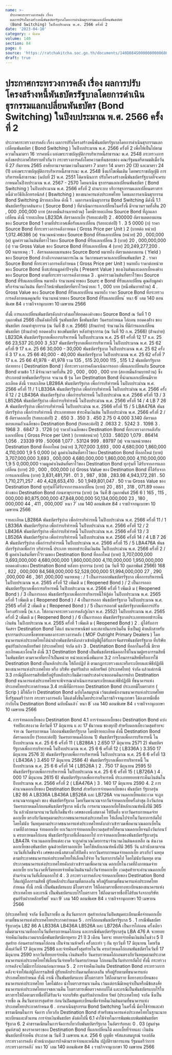 ```yaml
---
name: >-
  ประกาศกระทรวงการคลัง เรื่อง
  ผลการปรับโครงสร้างหนี้พันธบัตรรัฐบาลโดยการดำเนินธุรกรรมแลกเปลี่ยนพันธบัตร
  (Bond Switching) ในปีงบประมาณ พ.ศ. 2566 ครั้งที่ 2
date: '2023-04-10'
category: ง พิเศษ
volume: 140
section: 84
page: 6
source: 'https://ratchakitcha.soc.go.th/documents/140D084S0000000000600.pdf'
draft: true
---
```


# ประกาศกระทรวงการคลัง เรื่อง ผลการปรับโครงสร้างหนี้พันธบัตรรัฐบาลโดยการดำเนินธุรกรรมแลกเปลี่ยนพันธบัตร (Bond Switching) ในปีงบประมาณ พ.ศ. 2566 ครั้งที่ 2

ประกาศกระทรวงการคลัง เรื่อง ผลการปรับโครงสร้างหนี้พันธบัตรรัฐบาลโดยการดำเนินธุรกรรมแลกเปลี่ยนพันธบัตร ( Bond Switching ) ในปีงบประมาณ พ.ศ. 2566 ครั้งที่ 2 เพื่อให้เป็นไปตามความในมาตรา 16 วรรคหนึ่ง แห่งพระราชบัญญัติการบริหารหนี้สาธารณะ พ.ศ. 2548 กระทรวงการคลังขอประกาศให้ทราบทั่วกันว่า กระทรวงการคลังโดยความเห็นชอบของ คณะรัฐมนตรีตามมติเมื่อวันที่ 27 กันยายน 2565 อาศัยอานาจตามความในมาตรา 7 มาตรา 14 มาตรา 20 (3) และมาตรา 24 (1) แห่งพระราชบัญญัติการบริหารหนี้สาธารณะ พ.ศ. 2548 ซึ่งแก้ไขเพิ่มเติม โดยพระราชบัญญัติ การบริหารหนี้สาธารณะ (ฉบับที่ 2) พ.ศ. 2551 ได้ดาเนินการ ปรับโครงสร้างหนี้พันธบัตรรัฐบาลที่จะครบกาหนดในปีงบประมาณ พ.ศ. 2567 - 2570 โดยดาเนิน ธุรกรรมแลกเปลี่ยนพันธบัตร ( Bond Switching ) ในปีงบประมาณ พ.ศ. 2566 ครั้งที่ 2 ผ่านระบบ บริการธุรกรรมแลกเปลี่ยนตราสารหนี้ด้วยวิธีอิเล็กทรอนิกส์ ( Bswitching ) ของธนาคารแห่งประเทศไทย โดยผลการดาเนินธุรกรรม Bond Switching มีรายละเอียด ดังนี้ 1 . ผลการดาเนินธุรกรรม Bond Switching มีดังนี้ 1.1 พันธบัตรรัฐบาลต้นทาง ( Source Bond ) ที่ดำเนินการแลกเปลี่ยนในครั้งนี้ มีจานวนรวมทั้งสิ้น 20 , 000 ,000,000 บาท (สองหมื่นล้านบาทถ้วน) โดยมีรายละเอียด Source Bond ที่ถูกแลกเปลี่ยน ดังนี้ รายละเอียด LB23DA อัตราดอกเบี้ย (ร้อยละต่อปี) 2 . 400000 อัตราผลตอบแทนของ Source Bond 1 ตามที่ประกาศเพื่อรับแลกเปลี่ยน (ร้อยละต่อปี) 1 . 3 5 0000 (ก) ราคา Source Bond ที่กระทรวงการคลังกาหนด ( Gross Price per Unit ) 2 (บาทต่อ หน่วย) 1,012.46386 (ข) จำนวนหน่วยของ Source Bond ที่รับแลกเปลี่ยน (หน่วย) 20 , 000,000 (ค) มูลค่ารวมเงินต้นที่ตราไว้ของ Source Bond ที่รับแลกเปลี่ยน 3 (บาท) 20 , 000,000,000 (ง) รวม Gross Value ของ Source Bond ที่รับแลกเปลี่ยน 4 (บาท) 20,249,277,200 . 00 หมายเหตุ : 1 . อัตราผลตอบแทนของ Source Bond หมายถึง อัตราผลตอบแทน ( Yield ) ของ Source Bond อ้างอิงจากตลาดการเงิน ณ วันกาหนดราคาแลกเปลี่ยนพันธบัตร 2 . ราคา Source Bond ที่กระทรวงการคลังกำหนด ( Gross Price per Unit ) หมายถึง ราคาต่อหน่วยของ Source Bond ซึ่งสะท้อนมูลค่าปัจจุบัน ( Present Value ) ของเงินต้นและดอกเบี้ยคงค้างของ Source Bond ตามที่กระทรวงการคลังกาหนด 3 . มูลค่ารวมเงินต้นที่ตราไว้ของ Source Bond ที่รับแลกเปลี่ยน หมายถึง จำนวนหน่วยของ Sourc e Bond ที่รับแลกเปลี่ยน คูณกับมูลค่าหรือจำนวนเงินต้น ที่ตราไว้หน้าพันธบัตรที่ตราไว้หน่วยละ 1 , 000 บาท (หนึ่งพันบาทถ้วน) 4 . Gross Value ของ Source Bond ที่รับแลกเปลี่ยน หมายถึง ราคา Source Bond ที่กระทรวงการคลังกาหนดคูณกับ จำนวนหน่วยของ Source Bond ที่รับแลกเปลี่ยน ้ หนา 6 ่ เลม 140 ตอนพิเศษ 84 ง ราชกิจจานุเบกษา 10 เมษายน 2566

ทั้งนี้ การแลกเปลี่ยนพันธบัตรดังกล่าวส่งผลให้ยอดคงค้างของ Source Bond ณ วันที่ 1 0 กุมภาพันธ์ 2566 เป็นดังต่อไปนี้ รุ่นพันธบัตร ชื่อพันธบัตร วันครบกําหนด ไถ่ถอน ยอดคงค้ําง ของพันธบัตร ก่อนทําธุรกรรม (ณ วันที่ 8 ก.พ. 2566) (ล้ํานบําท) จํานวนเงิน ที่มีกํารแลกเปลี่ยน พันธบัตร (ล้ํานบําท) ยอดคงค้ําง ของพันธบัตร หลังทําธุรกรรม (ณ วันที่ 10 ก.พ. 2566) (ล้ํานบําท) LB23DA พันธบัตรรัฐบาลเพื่อการบริหารหนี้ ในปีงบประมาณ พ.ศ. 25 61 ครั้งที่ 12 17 ธ.ค. 25 66 23,537 20,000 3 ,537 พันธบัตรรัฐบาลเพื่อการบริหารหนี้ ในปีงบประมาณ พ.ศ. 25 62 ครั้งที่ 9 17 ธ.ค. 25 66 30,000 - 30,000 พันธบัตรรัฐบาล ในปีงบประมาณ พ.ศ. 25 62 ครั้งที่ 3 17 ธ.ค. 25 66 40,000 - 40,000 พันธบัตรรัฐบาล ในปีงบประมาณ พ.ศ. 25 62 ครั้งที่ 7 17 ธ.ค. 25 66 41,978 - 41,978 รวม 135 , 515 20,000 115 , 515 1.2 พันธบัตรรัฐบาลปลายทาง ( Destination Bond ) ที่กระทรวงการคลังดาเนินการออก เพื่อแลกเปลี่ยนกับ Source Bond ตามข้อ 1.1 มีจำนวนรวมทั้งสิ้น 20 , 000 , 000 , 000 บาท (สองหมื่นล้านบาทถ้วน) ซึ่งประกอบด้วยพันธบัตรรัฐบาล จานวน 6 รุ่น โดย Destination Bond ที่นำมาแลกเปลี่ยนมีรายละเอียด ดังนี้ รายละเอียด LB286A พันธบัตรรัฐบําล เพื่อกํารบริหํารหนี้ ในปีงบประมําณ พ.ศ. 2566 ครั้งที่ 11 / 1 LB336A พันธบัตรรัฐบําล เพื่อกํารบริหํารหนี้ ในปีงบประมําณ พ.ศ. 2566 ครั้งที่ 12 / 2 LB436A พันธบัตรรัฐบําล เพื่อกํารบริหํารหนี้ ในปีงบประมําณ พ.ศ. 2566 ครั้งที่ 13 / 3 LB526A พันธบัตรรัฐบําล เพื่อกํารบริหํารหนี้ ในปีงบประมําณ พ.ศ. 2566 ครั้งที่ 14 / 4 LB 7 26 A พันธบัตรรัฐบําล เพื่อกํารบริหํารหนี้ ในปีงบประมําณ พ.ศ. 2566 ครั้งที่ 15 / 5 LBA476A พันธบัตรรัฐบําล เพื่อกํารบริหํารหนี้ ประเภททยอย ชําระคืนเงินต้น ในปีงบประมําณ พ.ศ. 2566 ครั้งที่ 2 / 6 อัตราดอกเบี้ย (ร้อยละต่อปี) 2 . 650 3 . 350 3 . 450 2.75 0 4.000 3.140 อัตราผลตอบแทนถัวเฉลี่ยของ Destination Bond (ร้อยละต่อปี) 2 .0633 2 . 5242 3 . 1098 3 . 1968 3 . 6847 3 . 1726 (ก) ราคาถัวเฉลี่ยของ Destination Bond ที่กระทรวงการคลังรับ แลกเปลี่ยน ( Gross Price per Unit ) (บาทต่อหน่วย) 1,033 . 58020 1,079 . 86414 1,056 . 23339 919 . 50068 1,077 . 53124 999 . 89797 (ข) จานวนหน่วยของ Destination Bond ที่ออกใหม่ (หน่วย) 3,707,000 3,693 , 000 4,680,000 1,860,000 4,110,000 1,9 5 0,000 (ค) มูลค่าเงินต้นที่ตราไว้ของ Destination Bond ที่ออกใหม่ (บาท) 3,707,000,000 3,693 , 000,000 4,680,000,000 1,860,000,000 4,110,000,000 1,9 5 0,000,000 รวมมูลค่าเงินต้นที่ตราไว้ของ Destination Bond ทุกรุ่นที่ ได้รับจากการแลกเปลี่ยน (บาท) 20 , 000 , 000,000 (ง) Gross Value ของ Destination Bond ที่ได้รับจากการแลกเปลี่ยน (บาท) 3,831,481,791 . 01 3 , 987 , 938 , 283.98 4,943,172,281 . 50 1,710,271,257 . 40 4,428,653,410 . 50 1,949,801,047 . 50 รวม Gross Value ของ Destination Bond ทุกรุ่นที่ได้รับจากการแลกเปลี่ยน (บาท) 20 , 851 , 318 , 071.89 ยอดคงค้างของ Destination Bond ก่อนทาธุรกรรม (บาท) (ณ วันที่ 8 กุมภาพันธ์ 256 6 ) 165 , 115 , 000,000 80,875,000,000 47,848,000,000 50,134,000,000 23 , 180 , 000,000 44 , 411 , 000,000 ้ หนา 7 ่ เลม 140 ตอนพิเศษ 84 ง ราชกิจจานุเบกษา 10 เมษายน 2566

รายละเอียด LB286A พันธบัตรรัฐบําล เพื่อกํารบริหํารหนี้ ในปีงบประมําณ พ.ศ. 2566 ครั้งที่ 11 / 1 LB336A พันธบัตรรัฐบําล เพื่อกํารบริหํารหนี้ ในปีงบประมําณ พ.ศ. 2566 ครั้งที่ 12 / 2 LB436A พันธบัตรรัฐบําล เพื่อกํารบริหํารหนี้ ในปีงบประมําณ พ.ศ. 2566 ครั้งที่ 13 / 3 LB526A พันธบัตรรัฐบําล เพื่อกํารบริหํารหนี้ ในปีงบประมําณ พ.ศ. 2566 ครั้งที่ 14 / 4 LB 7 26 A พันธบัตรรัฐบําล เพื่อกํารบริหํารหนี้ ในปีงบประมําณ พ.ศ. 2566 ครั้งที่ 15 / 5 LBA476A พันธบัตรรัฐบําลเพื่อกําร บริหํารหนี้ ประเภท ทยอยชําระคืนเงินต้น ในปีงบประมําณ พ.ศ. 2566 ครั้งที่ 2 / 6 มูลค่าเงินต้นที่ตราไว้รวมของ Destination Bond ที่ออกใหม่ (บาท) 3,707,000,000 3,693,000,000 4,680,000,000 1,860,000,000 4,110,000,000 1,950,000,000 ยอดคงค้างของ Destination Bond หลังทา ธุรกรรม (บาท) (ณ วันที่ 10 กุมภาพันธ์ 2566) 168 , 822 , 000,000 84,568,000,000 52,528,000,000 51,994,000,000 27 , 290 ,000,000 46 , 361 ,000,000 หมายเหตุ : / 1 เป็นการออกพันธบัตรรัฐบาล เพื่อการบริหารหนี้ ในปีงบประมาณ พ.ศ. 2565 ครั้งที่ 12 เพิ่มเติ ม ( Reopened Bond ) / 2 เป็นการออก พันธบัตรรัฐบาลเพื่อการบริหารหนี้ ในปีงบประมาณ พ.ศ. 2566 ครั้งที่ 1 เพิ่มเติ ม ( Reopened Bond ) / 3 เป็นการออก พันธบัตรรัฐบาลเพื่อการบริหารหนี้ให้กู้ต่อ ในปีงบประมาณ พ.ศ. 2565 ครั้งที่ 1 เพิ่มเติ ม ( Reopened Bond ) / 4 เป็นการออก พันธบัตรรัฐบาล ในปีงบประมาณ พ.ศ. 2565 ครั้งที่ 2 เพิ่มเติ ม ( Reopened Bond ) / 5 เป็นการออกพั นธบัตรรัฐบาลเพื่อการปรับโครงสร้างหนี้ (พ.ร.ก. ให้อานาจกระทรวงการคลังกู้เงินฯ พ.ศ. 2552) ในปีงบประมาณ พ.ศ. 2565 ครั้งที่ 2 เพิ่มเติ ม ( Reopened Bond ) / 6 เป็นการออก พันธบัตรรัฐบาลประเภททยอยชำระคืนเงินต้น ในปีงบประมาณ พ.ศ. 2565 ครั้งที่ 1 เพิ่มเติ ม ( Reopened Bond ) 2 . ผู้ได้รับการจัดสรร Destination Bond ได้แก่ ธนาคารพาณิชย์ และสถาบันการเงินอื่น ซึ่งเป็นผู้ ค้าหลักสาหรับธุรกรรมประเภทซื้อขายขาดของกระทรวงการคลัง ( MOF Outright Primary Dealers ) โดยธนาคารแห่งประเทศไทยได้นำฝากพันธบัตรดังกล่าวเข้าบัญชีผู้ได้รับการจัดสรรพันธบัตรรัฐบาล ที่บริษัท ศูนย์รับฝากหลักทรัพย์ (ประเทศไทย) จำกัด แล้ว 3 . Destination Bond ที่ออกในครั้งนี้ มีรายละเอียดและเงื่อนไข ดังนี้ 3.1 Destination Bond เป็นพันธบัตรชนิดออกให้ในนามผู้ทรงกรรมสิทธิ์ในพันธบัตร ตามราคาที่ตราไว้เป็นหน่วย หน่วยละหนึ่งพันบาท 3.2 การโอนกรรมสิทธิ์หรือการใช้ Destination Bond เป็นหลักประกัน ให้ถือปฏิบั ติ ตามกฎกระทรวงและหรือระเบียบและพิธีปฏิบัติของธนาคารแห่งประเทศไทย หรือ บริษัท ศูนย์รับฝาก หลักทรัพย์ (ประเทศไทย) จำกัด แล้วแต่กรณี 3.3 กรณีผู้ถือกรรมสิทธิ์หรือผู้รับหลักประกันมีความประสงค์จะขอถอนคืนการฝาก Destination Bond ธนาคารแห่งประเทศไทยจะพิจารณาดำเนินการตามระเบียบและพิธีปฏิบัติ ที่ธนาคารแห่งประเทศไทยประกาศกำหนด 3.4 กรณีที่มีการออก Destination Bond ประเภทมีใบตราสาร ( Scrip ) มิให้ถือว่า Destination Bond ฉบับใดสมบูรณ์ เว้นแต่พนักงานธนาคารแห่งประเทศไทยซึ่งรัฐมนตรีว่าการ กระทรวงการคลัง ได้แต่งตั้งขึ้นโดยประกาศในราชกิจจานุเบกษา ได้ลงลายมือชื่อกำกับใน Destination Bond ฉบับนั้นแล้ว ้ หนา 8 ่ เลม 140 ตอนพิเศษ 84 ง ราชกิจจานุเบกษา 10 เมษายน 2566

4. การจ่ายดอกเบี้ยของ Destination Bond 4.1 การจ่ายดอกเบี้ยของ Destination Bond แบ่งจ่ายปีละสองงวด คือวันที่ 17 มิถุนายน แ ละ 17 ธันวาคม ของทุกปี สำหรับดอกเบี้ยงวดสุดท้ายจะจ่าย ณ วันครบกาหนด ไถ่ถอนพันธบัตรรัฐบาล โดยมีรายละเอียด ดังนี้ Destination Bond อัตราดอกเบี้ย (ร้อยละต่อปี) วันครบกาหนดไถ่ถอน 1) พันธบัตรรัฐบาลเพื่อการบริหารหนี้ ในปีงบประมาณ พ.ศ. 25 6 6 ครั้งที่ 11 ( LB286A ) 2.650 17 มิถุนายน 2571 2) พันธบัตรรัฐบาลเพื่อการบริหารหนี้ ในปีงบประมาณ พ.ศ. 25 6 6 ครั้งที่ 12 ( LB336A ) 3.350 17 มิถุนายน 2576 3) พันธบัตรรัฐบาลเพื่อการบริหารหนี้ ในปีงบประมาณ พ.ศ. 25 6 6 ครั้งที่ 13 ( LB436A ) 3.450 17 มิถุนายน 2586 4) พันธบัตรรัฐบาลเพื่อการบริหารหนี้ ในปีงบประมาณ พ.ศ. 25 6 6 ครั้งที่ 14 ( LB526A ) 2 . 750 17 มิถุนายน 2595 5) พันธบัตรรัฐบาลเพื่อการบริหารหนี้ ในปีงบประมาณ พ.ศ. 25 6 6 ครั้งที่ 15 ( LB726A ) 4 . 000 17 มิถุนายน 2615 6) พันธบัตรรัฐบาลเพื่อการบริหารหนี้ ประเภททยอยชาระคืนเงินต้นในปีงบประมาณ พ.ศ. 2566 ครั้งที่ 2 ( LBA476A ) 3 . 140 17 มิถุนายน 2590 4. 2 การคำนวณดอกเบี้ยของ Destination Bond สำหรับการจ่ายดอกเบี้ยของ พันธบัตร รัฐบาลรุ่น LB2 86 A LB336A LB436A LB526A และ LB726A จานวนดอกเบี้ยแต่ละงวด จะถูกคานวณจากมูลค่า ของ พันธบัตรรัฐบาล โดยเริ่มคานวณจากวันจ่ายดอกเบี้ยครั้งล่าสุด ถึงวันก่อน วันครบกาหนดไถ่ถอนพันธบัตรรัฐบาล หนึ่งวัน การคานวณดอกเบี้ยใช้หลักเกณฑ์หนึ่งปีมี 365 วัน แล้วนับตามจานวนวันที่เกิดขึ้นจริง เศษของหนึ่งสตางค์ ให้ปัดทิ้ง หากวันครบกาหนดจ่ายดอกเบี้ย ตรงกับวันหยุดตามประกาศธนาคารแห่งประเทศไทย ให้เลื่อนไปจ่ายในวันทาการถัดไป โดยไม่นับ วันหยุดตามประกาศธนาคารแห่งประเทศไทยดังกล่าวเข้ารวมเพื่อคานวณดอกเบี้ยในงวดที่ถึงกาหนด จ่ายดอกเบี้ย ยกเว้นการจ่ายดอกเบี้ยงวดสุดท้ายให้คานวณดอกเบี้ยจนถึงวันก่อนวั น ครบกาหนดไถ่ถอน พันธบัตรรัฐบาลที่เลื่อนออกไป การจ่ายดอกเบี้ยของพันธบัตรรัฐบาลรุ่น LBA47A จำนวนดอกเบี้ยแต่ละงวด จะถูกคำนวณโดยการนาจำนวนเงินต้นคงเหลือ ณ ต้นงวดดอกเบี้ยของพันธบัตร คูณด้วยอัตราดอกเบี้ย โดยใช้หลักเกณฑ์หนึ่งปีมี 365 วัน แล้วนับตามจานวนวันที่เกิดขึ้นจริง เศษของหนึ่งสตางค์ให้ปัดทิ้ง หากวันครบกาหนดจ่ายดอกเบี้ย ตรงกับวั นหยุดตามประกาศธนาคารแห่งประเทศไทยให้เลื่อนไปจ่าย ในวันทาการถัดไป โดยไม่นับวันหยุด ตามประกาศธนาคารแห่งประเทศไทยดังกล่าวเข้ารวมเพื่อคานวณ ดอกเบี้ยในงวดที่ถึงกาหนดจ่ายดอกเบี้ย ยกเว้นงวดที่เริ่มทยอยจ่ายคืนเงินต้นจนถึงวันจ่ายดอกเบี้ย งวดสุดท้ายจะคำนวณดอกเบี้ยตำมจำนวนวันที่เลื่อนออกไป 4 . 3 กระทรวงการคลังจะจ่ายดอกเบี้ยของ Destination Bond ให้แก่ผู้ถือกรรมสิทธิ์ ผู้รับหลักประกันตามที่ตกลงกัน หรือผู้รับตามที่ธนาคารแห่งประเทศไทยกำหนด ทั้งนี้ กรณี เป็นพันธบัตรแบบ มีใบตราสาร ให้ถือตามรายชื่อทางทะเบียนของธนาคารแห่งประเทศไทย และกรณี เป็นพันธบัตรแบบไร้ใบตราสาร ให้ถือตามรายชื่อที่ได้รับแจ้งจากบริษัท ศูนย์รับฝากหลักทรัพย์ ้ หนา 9 ่ เลม 140 ตอนพิเศษ 84 ง ราชกิจจานุเบกษา 10 เมษายน 2566

(ประเทศไทย) จากัด ซึ่งเป็นรายชื่อ ณ สิ้นวันทาการ สุดท้ายก่อนวันปิดสมุดทะเบียนเพื่อจ่ายดอกเบี้ย ตามที่ธนาคารแห่งประเทศไทยประกาศกำหนด 5 . การไถ่ถอนพันธบัตรรัฐบาล 5 . 1 กรณีพันธบัตรรัฐบาลรุ่น LB2 86 A LB336A LB436A LB526A และ LB726A เป็นการไถ่ถอน ครั้งเดียวเต็มตามจานวนที่ออกในวันที่ครบกาหนดไถ่ถอน และกรณีพันธบัตรรัฐบาลรุ่น LBA 476 A จะทยอยจ่ายคืนเงินต้นงวดแรกเมื่อพันธบัตรมีอายุครบ 21 ปี 3 เดือน โดยจะ ทยอยจ่ายคืนเงินต้นในช่วง 5 ปี สุดท้าย ก่อนครบกำหนดไถ่ถอน เป็นจำนวนห้าครั้ง ครั้งละเท่า ๆ กัน ทุกวันที่ 17 มิถุนายน โดยเริ่มตั้งแต่วันที่ 17 มิถุนายน 2586 และจ่ายคืนครั้งสุดท้ายในวัน ครบกำหนดไถ่ถอนพันธบัตรในวันที่ 17 มิถุนายน 2590 หากวันที่ทยอยจ่ายคืน เงินต้นหรือ วันครบกาหนดไถ่ถอนตรงกับวันหยุดตามประกาศธนาคารแห่งประเทศไทยให้เลื่อนวันจ่ายหรือวันครบกำหนด ไถ่ถอนเป็นวันทำการถัดไป ทั้งนี้ กระทรวงการคลังจะไม่มีการไถ่ถอนก่อนกาหนด 5 . 2 การจ่ายคืนเงินต้น Destination Bond กระทรวงการคลังจะจ่ายให้แก่ผู้ถือกรรมสิทธิ์ ผู้รับหลักประกันตามที่ตกลงกัน หรือผู้รับตามที่ธนาคารแห่งประเทศไทยกำหนด ทั้งนี้ กรณี เป็นพันธบัตรแบบ มีใบตราสาร ให้ถือตามราย ชื่อทางทะเบียนของธนาคารแห่งประเทศไทย โดยไม่ต้อง นำใบตราสารมาเวนคืน เว้นแต่กรณีมีเหตุจำเป็นหรือมีข้อสงสัย ธนาคารแห่งประเทศไทยอาจขอเวนคืน ใบตราสารเพื่อตรวจสอบก็ได้ และกรณีเป็นพันธบัตรแบบไร้ใบตราสารให้ถือตามรายชื่อที่ได้รับแจ้ง จากบริษัท ศูนย์รับฝากหลักท รัพย์ (ประเทศไทย) จากัด ซึ่งเป็นรายชื่อ ณ สิ้นวันทาการสุดท้าย ก่อนวันปิดสมุดทะเบียนเพื่อจ่ายคืนเงินต้นตามที่ธนาคารแห่งประเทศไทยประกาศกำหนด 6 . การดาเนินธุรกรรม Bond Switching ในครั้งนี้ มีค่าใช้จ่ายและค่าธรรมเนียมในการ จัดการ เกี่ยวกับ Destination Bond สำหรับธนาคารแห่งประเทศไทยในฐานะนายทะเบียนและตัวแทน การจ่ายเงินพันธบัตร ดังต่อไปนี้ 6.1 ค่าใช้จ่ายในการพิมพ์แบบพิมพ์พันธบัตรรัฐบาล 6. 2 ค่าธรรมเนียมในการจัดการเกี่ยวกับพันธบัตรรัฐบาล ในอัตราร้อยละ 0 . 03 (ศูนย์จุด ศูนย์สาม) ของราคาตราของ Destination Bond ที่แลกเปลี่ยนได้ ดอกเบี้ยที่จ่ายและ เงินต้นพันธบัตรที่จ่ายคืน ประกาศ ณ วันที่ 3 เมษายน พ.ศ. 256 6 บุญชัย จรัสแสงสมบูรณ์ รองปลัดกระทรวงการคลัง หัวหน้ากลุ่มภารกิจด้านรายจ่ายและหนี้สิน ปฏิบัติราชการแทน รัฐมนตรีว่าการกระทรวงการคลัง ้ หนา 10 ่ เลม 140 ตอนพิเศษ 84 ง ราชกิจจานุเบกษา 10 เมษายน 2566
